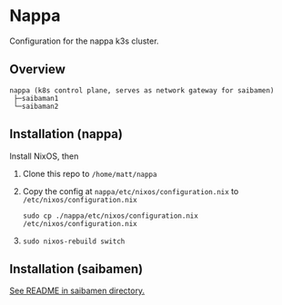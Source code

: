 # Nappa

Configuration for the nappa k3s cluster.

## Overview

```
nappa (k8s control plane, serves as network gateway for saibamen)
 ├─saibaman1
 └─saibaman2
```

## Installation (nappa)

Install NixOS, then

1. Clone this repo to `/home/matt/nappa`

2. Copy the config at `nappa/etc/nixos/configuration.nix` to `/etc/nixos/configuration.nix`

    ```shell
    sudo cp ./nappa/etc/nixos/configuration.nix /etc/nixos/configuration.nix
    ```

3. `sudo nixos-rebuild switch`

## Installation (saibamen)

[See README in saibamen directory.](https://github.com/mattbun/nappa/blob/main/saibamen/README.md)
